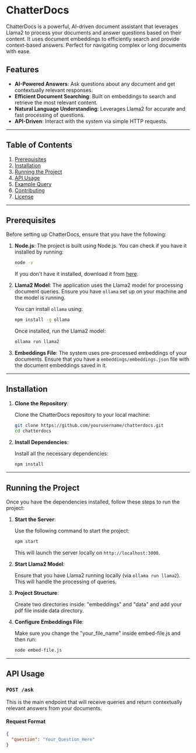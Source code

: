 # ChatterDocs

ChatterDocs is a powerful, AI-driven document assistant that leverages Llama2 to process your documents and answer questions based on their content. It uses document embeddings to efficiently search and provide context-based answers. Perfect for navigating complex or long documents with ease.

## Features

- **AI-Powered Answers**: Ask questions about any document and get contextually relevant responses.
- **Efficient Document Searching**: Built on embeddings to search and retrieve the most relevant content.
- **Natural Language Understanding**: Leverages Llama2 for accurate and fast processing of questions.
- **API-Driven**: Interact with the system via simple HTTP requests.

---

## Table of Contents

1. [Prerequisites](#prerequisites)
2. [Installation](#installation)
3. [Running the Project](#running-the-project)
4. [API Usage](#api-usage)
5. [Example Query](#example-query)
6. [Contributing](#contributing)
7. [License](#license)

---

## Prerequisites

Before setting up ChatterDocs, ensure that you have the following:

1. **Node.js**: The project is built using Node.js. You can check if you have it installed by running:

    ```bash
    node -v
    ```

   If you don't have it installed, download it from [here](https://nodejs.org/).

2. **Llama2 Model**: The application uses the Llama2 model for processing document queries. Ensure you have `ollama` set up on your machine and the model is running.

    You can install `ollama` using:

    ```bash
    npm install -g ollama
    ```

    Once installed, run the Llama2 model:

    ```bash
    ollama run llama2
    ```

3. **Embeddings File**: The system uses pre-processed embeddings of your documents. Ensure that you have a `embeddings/embeddings.json` file with the document embeddings saved in it.

---

## Installation

1. **Clone the Repository**: 

    Clone the ChatterDocs repository to your local machine:

    ```bash
    git clone https://github.com/yourusername/chatterdocs.git
    cd chatterdocs
    ```

2. **Install Dependencies**: 

    Install all the necessary dependencies:

    ```bash
    npm install
    ```

---

## Running the Project

Once you have the dependencies installed, follow these steps to run the project:

1. **Start the Server**:

    Use the following command to start the project:

    ```bash
    npm start
    ```

    This will launch the server locally on `http://localhost:3000`.

2. **Start Llama2 Model**:

    Ensure that you have Llama2 running locally (via `ollama run llama2`). This will handle the processing of queries.

3. **Project Structure**:
    
    Create two directories inside: "embeddings" and "data" and add your pdf file inside data directory.
    
4. **Configure Embeddings File**:

    Make sure you change the "your_file_name" inside embed-file.js and then run:
    ```bash
    node embed-file.js
    ```  

---

## API Usage

### `POST /ask`

This is the main endpoint that will receive queries and return contextually relevant answers from your documents.

#### Request Format

```json
{
  "question": "Your_Question_Here"
}

